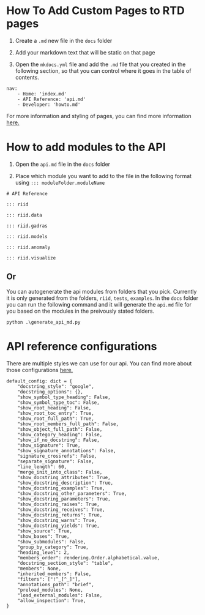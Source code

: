 # How To Add Custom Pages to RTD pages

1. Create a `.md` new file in the `docs` folder

2. Add your markdown text that will be static on that page

3. Open the `mkdocs.yml` file and add the `.md` file that you created in the following section, so that you can control where it goes in the table of contents.

```
nav:
    - Home: 'index.md'
    - API Reference: 'api.md'
    - Developer: 'howto.md'
```

For more information and styling of pages, you can find more information [here.](https://mkdocs.readthedocs.io/en/0.14.0/user-guide/writing-your-docs/#configure-pages-and-navigation)

# How to add modules to the API

1. Open the `api.md` file in the `docs` folder

2. Place which module you want to add to the file in the following format using 
`::: moduleFolder.moduleName`
```
# API Reference

::: riid

::: riid.data

::: riid.gadras

::: riid.models

::: riid.anomaly

::: riid.visualize

```
## Or 

You can autogenerate the api modules from folders that you pick. Currently it is only generated from the folders, `riid`, `tests`, `examples`. In the `docs` folder you can run the following command and it will generate the `api.md` file for you based on the modules in the preivously stated folders.

```
python .\generate_api_md.py
```


# API reference configurations

There are multiple styles we can use for our api. You can find more about those configurations [here.](https://mkdocstrings.github.io/python/reference/mkdocstrings_handlers/python/handler/)

```
default_config: dict = {
    "docstring_style": "google",
    "docstring_options": {},
    "show_symbol_type_heading": False,
    "show_symbol_type_toc": False,
    "show_root_heading": False,
    "show_root_toc_entry": True,
    "show_root_full_path": True,
    "show_root_members_full_path": False,
    "show_object_full_path": False,
    "show_category_heading": False,
    "show_if_no_docstring": False,
    "show_signature": True,
    "show_signature_annotations": False,
    "signature_crossrefs": False,
    "separate_signature": False,
    "line_length": 60,
    "merge_init_into_class": False,
    "show_docstring_attributes": True,
    "show_docstring_description": True,
    "show_docstring_examples": True,
    "show_docstring_other_parameters": True,
    "show_docstring_parameters": True,
    "show_docstring_raises": True,
    "show_docstring_receives": True,
    "show_docstring_returns": True,
    "show_docstring_warns": True,
    "show_docstring_yields": True,
    "show_source": True,
    "show_bases": True,
    "show_submodules": False,
    "group_by_category": True,
    "heading_level": 2,
    "members_order": rendering.Order.alphabetical.value,
    "docstring_section_style": "table",
    "members": None,
    "inherited_members": False,
    "filters": ["!^_[^_]"],
    "annotations_path": "brief",
    "preload_modules": None,
    "load_external_modules": False,
    "allow_inspection": True,
}
```